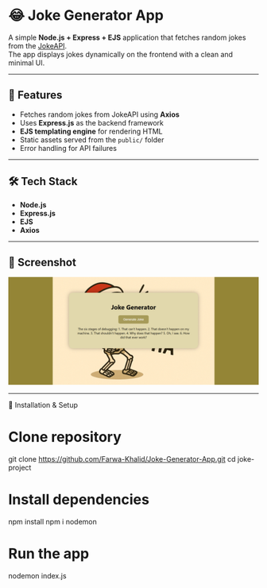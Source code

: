 # 😂 Joke Generator App

A simple **Node.js + Express + EJS** application that fetches random jokes from the [JokeAPI](https://jokeapi.dev/).  
The app displays jokes dynamically on the frontend with a clean and minimal UI.

---

## 🚀 Features
- Fetches random jokes from JokeAPI using **Axios**
- Uses **Express.js** as the backend framework
- **EJS templating engine** for rendering HTML
- Static assets served from the `public/` folder
- Error handling for API failures

---

## 🛠️ Tech Stack
- **Node.js**
- **Express.js**
- **EJS**
- **Axios**

---

## 📸 Screenshot  

![App Screenshot](./public/ss.png)  

---
🚀 Installation & Setup

# Clone repository
git clone https://github.com/Farwa-Khalid/Joke-Generator-App.git
cd joke-project

# Install dependencies
npm install
npm i nodemon 

# Run the app
nodemon index.js


